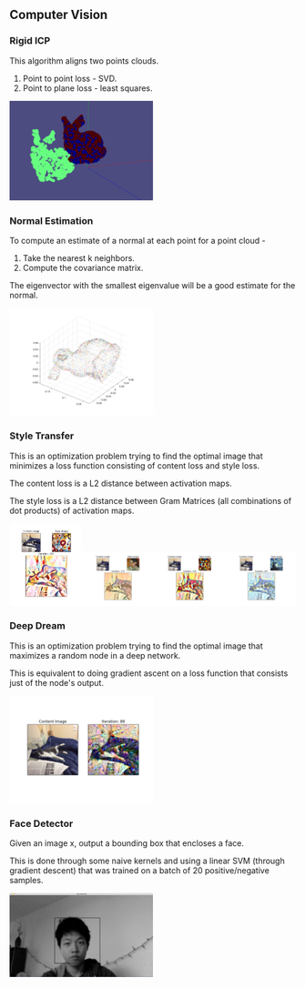 ## Computer Vision

### Rigid ICP

This algorithm aligns two points clouds.

1. Point to point loss - SVD.
2. Point to plane loss - least squares.

<img src="SLAM/screenshot.png" width="50%">

### Normal Estimation

To compute an estimate of a normal at each point for a point cloud -

1. Take the nearest k neighbors.
2. Compute the covariance matrix.

The eigenvector with the smallest eigenvalue will be a good estimate for the normal.

<img src="normal_estimation/screenshots/bunny_normals.png" width="50%">

### Style Transfer

This is an optimization problem trying to find the optimal image that minimizes a loss function consisting of content loss and style loss.

The content loss is a L2 distance between activation maps.

The style loss is a L2 distance between Gram Matrices (all combinations of dot products) of activation maps.

<img src="visualizing_cnn/candy_cat.png" width="25%"><img src="visualizing_cnn/abstract_cat.png" width="25%"><img src="visualizing_cnn/cubism_cat.png" width="25%"><img src="visualizing_cnn/starry_night_cat.png" width="25%">

### Deep Dream

This is an optimization problem trying to find the optimal image that maximizes a random node in a deep network.

This is equivalent to doing gradient ascent on a loss function that consists just of the node's output.

<img src="visualizing_cnn/deepdream.png" width="50%">

### Face Detector

Given an image x, output a bounding box that encloses a face.

This is done through some naive kernels and using a linear SVM (through gradient descent) that was trained on a batch of 20 positive/negative samples.

<img src="face_detector/face_detector.png" width="50%">

